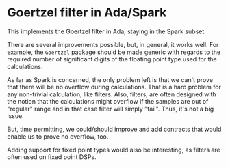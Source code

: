 # Goertzel filter in Ada/Spark

This implements the Goertzel filter in Ada, staying in the Spark
subset.

There are several improvements possible, but, in general, it works
well. For example, the `Goertzel` package should be made generic with
regards to the required number of significant digits of the floating
point type used for the calculations.

As far as Spark is concerned, the only problem left is that we can't
prove that there will be no overflow during calculations.  That is a
hard problem for any non-trivial calculation, like filters.  Also,
filters, are often designed with the notion that the calculations
might overflow if the samples are out of "regular" range and in that
case filter will simply "fail". Thus, it's not a big issue.

But, time permitting, we could/should improve and add contracts that
would enable us to prove no overflow, too.

Adding support for fixed point types would also be interesting, as
filters are often used on fixed point DSPs.
